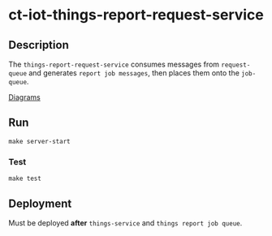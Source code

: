 # ct-iot-things-report-request-service

## Description

The `things-report-request-service` consumes messages from `request-queue` and generates `report job messages`, then
places them onto the `job-queue`.

[Diagrams](./docs/DIAGRAMS.md)

## Run

```
make server-start
```

### Test

```
make test
```

## Deployment

Must be deployed **after** `things-service` and `things report job queue`.
